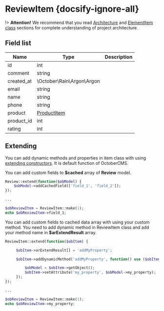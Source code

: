 # ReviewItem {docsify-ignore-all}

!> **Attention!**  We recommend that you read [Architecture](home.md#architecture) and [ElementItem class](item-class/item-class.md) sections for complete understanding of  project architecture.

## Field list

|  Name | Type | Description |
|-------|------|--------|
|id|int|
|comment|string|
|created_at|\October\Rain\Argon\Argon|
|email|string|
|name|string|
|phone|string|
|product|[ProductItem](modules/product/item/item.md)|
|product_id|int|
|rating|int|

## Extending

You can add dynamic methods and properties in item class with using [extending constructors](http://octobercms.com/docs/services/behaviors#constructor-extension).
It is default function of OctoberCMS.

You can add custom fields to **$cached** array of **Review** model.
```php
Review::extend(function($obModel) {
    $obModel->addCachedField(['field_1', 'field_2']);
});

...

$obReviewItem = ReviewItem::make(1);
echo $obReviewItem->field_1;
```

You can add custom fields to cached data array with using your custom method.
You need to add dynamic method in ReviewItem class and add your method name in **$arExtendResult** array.
```php
ReviewItem::extend(function($obItem) {

     $obItem->arExtendResult[] = 'addMyProperty';

     $obItem->addDynamicMethod('addMyProperty', function() use ($obItem) {

         $obModel = $obItem->getObject();
         $obItem->setAttribute('my_property', $obModel->my_property);
     });
});

...

$obReviewItem = ReviewItem::make(1);
echo $obReviewItem->my_property;
```